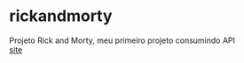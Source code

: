 # rickandmorty
 Projeto Rick and Morty, meu primeiro projeto consumindo API
 <br>
<a href="https://rickandmortyprojec.netlify.app/">site</a>